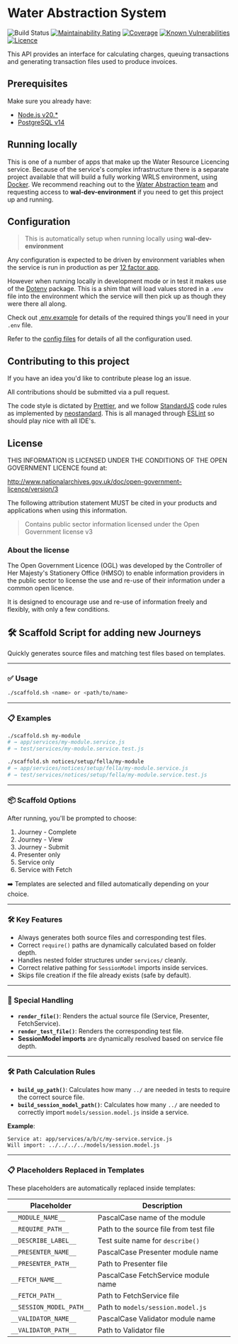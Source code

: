 # Water Abstraction System

![Build Status](https://github.com/DEFRA/water-abstraction-system/workflows/CI/badge.svg?branch=main)
[![Maintainability Rating](https://sonarcloud.io/api/project_badges/measure?project=DEFRA_water-abstraction-system&metric=sqale_rating)](https://sonarcloud.io/dashboard?id=DEFRA_water-abstraction-system)
[![Coverage](https://sonarcloud.io/api/project_badges/measure?project=DEFRA_water-abstraction-system&metric=coverage)](https://sonarcloud.io/dashboard?id=DEFRA_water-abstraction-system)
[![Known Vulnerabilities](https://snyk.io/test/github/DEFRA/water-abstraction-system/badge.svg)](https://snyk.io/test/github/DEFRA/water-abstraction-system)
[![Licence](https://img.shields.io/badge/Licence-OGLv3-blue.svg)](http://www.nationalarchives.gov.uk/doc/open-government-licence/version/3)

This API provides an interface for calculating charges, queuing transactions and generating transaction files used to produce invoices.

## Prerequisites

Make sure you already have:

- [Node.js v20.\*](https://nodejs.org/en/)
- [PostgreSQL v14](https://www.postgresql.org/)

## Running locally

This is one of a number of apps that make up the Water Resource Licencing service. Because of the service's complex infrastructure there is a separate project available that will build a fully working WRLS environment, using [Docker](https://docs.docker.com/get-docker/). We recommend reaching out to the [Water Abstraction team](https://github.com/orgs/DEFRA/teams/water-abstraction) and requesting access to **wal-dev-environment** if you need to get this project up and running.

## Configuration

> This is automatically setup when running locally using **wal-dev-environment**

Any configuration is expected to be driven by environment variables when the service is run in production as per [12 factor app](https://12factor.net/config).

However when running locally in development mode or in test it makes use of the [Dotenv](https://github.com/motdotla/dotenv) package. This is a shim that will load values stored in a `.env` file into the environment which the service will then pick up as though they were there all along.

Check out [.env.example](/.env.example) for details of the required things you'll need in your `.env` file.

Refer to the [config files](config) for details of all the configuration used.

## Contributing to this project

If you have an idea you'd like to contribute please log an issue.

All contributions should be submitted via a pull request.

The code style is dictated by [Prettier](https://prettier.io/), and we follow [StandardJS](https://standardjs.com/) code rules as implemented by [neostandard](https://github.com/neostandard/neostandard). This is all managed through [ESLint](https://eslint.org/) so should play nice with all IDE's.

## License

THIS INFORMATION IS LICENSED UNDER THE CONDITIONS OF THE OPEN GOVERNMENT LICENCE found at:

<http://www.nationalarchives.gov.uk/doc/open-government-licence/version/3>

The following attribution statement MUST be cited in your products and applications when using this information.

> Contains public sector information licensed under the Open Government license v3

### About the license

The Open Government Licence (OGL) was developed by the Controller of Her Majesty's Stationery Office (HMSO) to enable information providers in the public sector to license the use and re-use of their information under a common open licence.

It is designed to encourage use and re-use of information freely and flexibly, with only a few conditions.

## 🛠 Scaffold Script for adding new Journeys

Quickly generates source files and matching test files based on templates.

---

### ✅ Usage

```bash
./scaffold.sh <name> or <path/to/name>
```

---

### 📋 Examples

```bash
./scaffold.sh my-module
# → app/services/my-module.service.js
# → test/services/my-module.service.test.js

./scaffold.sh notices/setup/fella/my-module
# → app/services/notices/setup/fella/my-module.service.js
# → test/services/notices/setup/fella/my-module.service.test.js
```

---

### 📦 Scaffold Options

After running, you'll be prompted to choose:

1. Journey - Complete
2. Journey - View
3. Journey - Submit
4. Presenter only
5. Service only
6. Service with Fetch

➡️ Templates are selected and filled automatically depending on your choice.

---

### 🛠 Key Features

- Always generates both source files and corresponding test files.
- Correct `require()` paths are dynamically calculated based on folder depth.
- Handles nested folder structures under `services/` cleanly.
- Correct relative pathing for `SessionModel` imports inside services.
- Skips file creation if the file already exists (safe by default).

---

### 🧠 Special Handling

- **`render_file()`**: Renders the actual source file (Service, Presenter, FetchService).
- **`render_test_file()`**: Renders the corresponding test file.
- **SessionModel imports** are dynamically resolved based on service file depth.

---

### 🛠 Path Calculation Rules

- **`build_up_path()`**: Calculates how many `../` are needed in tests to require the correct source file.
- **`build_session_model_path()`**: Calculates how many `../` are needed to correctly import `models/session.model.js` inside a service.

**Example**:

```text
Service at: app/services/a/b/c/my-service.service.js
Will import: ../../../../models/session.model.js
```

---

### 📋 Placeholders Replaced in Templates

These placeholders are automatically replaced inside templates:

| Placeholder              | Description                            |
|--------------------------|----------------------------------------|
| `__MODULE_NAME__`        | PascalCase name of the module          |
| `__REQUIRE_PATH__`       | Path to the source file from test file |
| `__DESCRIBE_LABEL__`     | Test suite name for `describe()`       |
| `__PRESENTER_NAME__`     | PascalCase Presenter module name       |
| `__PRESENTER_PATH__`     | Path to Presenter file                 |
| `__FETCH_NAME__`         | PascalCase FetchService module name    |
| `__FETCH_PATH__`         | Path to FetchService file              |
| `__SESSION_MODEL_PATH__` | Path to `models/session.model.js`      |
| `__VALIDATOR_NAME__`     | PascalCase Validator module name       |
| `__VALIDATOR_PATH__`     | Path to Validator file                 |

